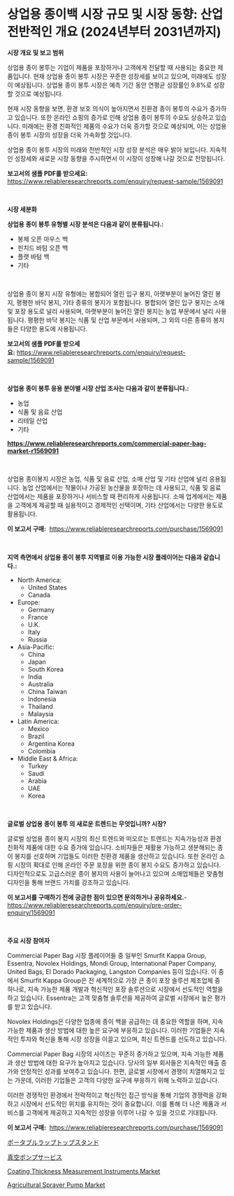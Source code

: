 <p><h1>상업용 종이백 시장 규모 및 시장 동향: 산업 전반적인 개요 (2024년부터 2031년까지)</h1></p><p><strong>시장 개요 및 보고 범위</strong></p>
<p><p>상업용 종이 봉투는 기업이 제품을 포장하거나 고객에게 전달할 때 사용되는 중요한 제품입니다. 현재 상업용 종이 봉투 시장은 꾸준한 성장세를 보이고 있으며, 미래에도 성장이 예상됩니다. 상업용 종이 봉투 시장은 예측 기간 동안 연평균 성장률인 9.8%로 성장할 것으로 예상됩니다. </p><p>현재 시장 동향을 보면, 환경 보호 의식이 높아지면서 친환경 종이 봉투의 수요가 증가하고 있습니다. 또한 온라인 쇼핑의 증가로 인해 상업용 종이 봉투의 수요도 상승하고 있습니다. 미래에는 환경 친화적인 제품의 수요가 더욱 증가할 것으로 예상되며, 이는 상업용 종이 봉투 시장의 성장을 더욱 가속화할 것입니다.</p><p>상업용 종이 봉투 시장의 미래와 전반적인 시장 성장 분석은 매우 밝아 보입니다. 지속적인 성장세와 새로운 시장 동향을 주시하면서 이 시장이 성장해 나갈 것으로 전망됩니다.</p></p>
<p><strong>보고서의 샘플 PDF를 받으세요:</strong> <a href="https://www.reliableresearchreports.com/enquiry/request-sample/1569091">https://www.reliableresearchreports.com/enquiry/request-sample/1569091</a></p>
<p>&nbsp;</p>
<p><strong>시장 세분화</strong></p>
<p><strong>상업용 종이 봉투 유형별 시장 분석은 다음과 같이 분류됩니다.:</strong></p>
<p><ul><li>봉제 오픈 마우스 백</li><li>핀치드 바텀 오픈 백</li><li>플랫 바텀 백</li><li>기타</li></ul></p>
<p>&nbsp;</p>
<p><p>상업용 종이 봉지 시장 유형에는 봉합되어 열린 입구 봉지, 아랫부분이 눌어진 열린 봉지, 평평한 바닥 봉지, 기타 종류의 봉지가 포함됩니다. 봉합되어 열린 입구 봉지는 소매 및 포장 용도로 널리 사용되며, 아랫부분이 눌어진 열린 봉지는 농업 부문에서 널리 사용됩니다. 평평한 바닥 봉지는 식품 및 산업 부문에서 사용되며, 그 외의 다른 종류의 봉지들은 다양한 용도에 사용됩니다.</p></p>
<p><strong>보고서의 샘플 PDF를 받으세요:</strong>&nbsp;<a href="https://www.reliableresearchreports.com/enquiry/request-sample/1569091">https://www.reliableresearchreports.com/enquiry/request-sample/1569091</a></p>
<p>&nbsp;</p>
<p><strong> 상업용 종이 봉투 응용 분야별 시장 산업 조사는 다음과 같이 분류됩니다.:</strong></p>
<p><ul><li>농업</li><li>식품 및 음료 산업</li><li>리테일 산업</li><li>기타</li></ul></p>
<p><strong><a href="https://www.reliableresearchreports.com/commercial-paper-bag-market-r1569091">https://www.reliableresearchreports.com/commercial-paper-bag-market-r1569091</a></strong></p>
<p>&nbsp;</p>
<p><p>상업용 종이봉지 시장은 농업, 식품 및 음료 산업, 소매 산업 및 기타 산업에 널리 응용됩니다. 농업 산업에서는 작물이나 가공된 농산물을 포장하는 데 사용되고, 식품 및 음료 산업에서는 제품을 포장하거나 서비스할 때 편리하게 사용됩니다. 소매 업계에서는 제품을 고객에게 제공할 때 실용적이고 경제적인 선택이며, 기타 산업에서는 다양한 용도로 활용됩니다.</p></p>
<p><strong>이 보고서 구매:</strong>&nbsp; <a href="https://www.reliableresearchreports.com/purchase/1569091">https://www.reliableresearchreports.com/purchase/1569091</a></p>
<p>&nbsp;</p>
<p><strong>지역 측면에서 상업용 종이 봉투 지역별로 이용 가능한 시장 플레이어는 다음과 같습니다.:</strong></p>
<p><ul>
    <li>
        North America:
        <ul>
            <li>United States</li>
            <li>Canada</li>
        </ul>
    </li>
    <li>
        Europe:
        <ul>
            <li>Germany</li>
            <li>France</li>
            <li>U.K.</li>
            <li>Italy</li>
            <li>Russia</li>
        </ul>
    </li>
    <li>
        Asia-Pacific:
        <ul>
            <li>China</li>
            <li>Japan</li>
            <li>South Korea</li>
            <li>India</li>
            <li>Australia</li>
            <li>China Taiwan</li>
            <li>Indonesia</li>
            <li>Thailand</li>
            <li>Malaysia</li>
        </ul>
    </li>
    <li>
        Latin America:
        <ul>
            <li>Mexico</li>
            <li>Brazil</li>
            <li>Argentina Korea</li>
            <li>Colombia</li>
        </ul>
    </li>
    <li>
        Middle East & Africa:
        <ul>
            <li>Turkey</li>
            <li>Saudi</li>
            <li>Arabia</li>
            <li>UAE</li>
            <li>Korea</li>
        </ul>
    </li>
    </ul></p>
<p>&nbsp;</p>
<p><strong>글로벌 상업용 종이 봉투 의 새로운 트렌드는 무엇입니까? 시장?</strong></p>
<p><p>글로벌 상업용 종이 봉지 시장의 최신 트렌드와 떠오르는 트렌드는 지속가능성과 환경 친화적 제품에 대한 수요 증가에 있습니다. 소비자들은 재활용 가능하고 생분해되는 종이 봉지를 선호하며 기업들도 이러한 친환경 제품을 생산하고 있습니다. 또한 온라인 쇼핑 시장의 확대로 인해 온라인 주문 포장을 위한 종이 봉지 수요도 증가하고 있습니다. 디자인적으로도 고급스러운 종이 봉지의 사용이 늘어나고 있으며 소매업체들은 맞춤형 디자인을 통해 브랜드 가치를 강조하고 있습니다.</p></p>
<p><strong>이 보고서를 구매하기 전에 궁금한 점이 있으면 문의하거나 공유하세요.</strong>- <a href="https://www.reliableresearchreports.com/enquiry/pre-order-enquiry/1569091">https://www.reliableresearchreports.com/enquiry/pre-order-enquiry/1569091</a></p>
<p>&nbsp;</p>
<p><strong>주요 시장 참여자</strong></p>
<p><p>Commercial Paper Bag 시장 플레이어들 중 일부인 Smurfit Kappa Group, Essentra, Novolex Holdings, Mondi Group, International Paper Company, United Bags, El Dorado Packaging, Langston Companies 등이 있습니다. 이 중에서 Smurfit Kappa Group은 전 세계적으로 가장 큰 종이 포장 솔루션 제조업체 중 하나로, 지속 가능한 제품 개발과 혁신적인 포장 솔루션으로 시장에서 선도적인 역할을 하고 있습니다. Essentra는 고객 맞춤형 솔루션을 제공하여 글로벌 시장에서 높은 평가를 받고 있습니다.</p><p>Novolex Holdings은 다양한 업종에 종이 백을 공급하는 데 중요한 역할을 하며, 지속 가능한 제품과 생산 방법에 대한 높은 요구에 부응하고 있습니다. 이러한 기업들은 지속적인 투자와 혁신을 통해 시장 성장을 이끌고 있으며, 최신 트렌드를 선도하고 있습니다.</p><p>Commercial Paper Bag 시장의 사이즈는 꾸준히 증가하고 있으며, 지속 가능한 제품과 생산 방법에 대한 요구가 높아지고 있습니다. 당사의 일부 회사들은 지속적인 매출 증가와 안정적인 성과를 보여주고 있습니다. 한편, 글로벌 시장에서 경쟁이 치열해지고 있는 가운데, 이러한 기업들은 고객의 다양한 요구에 부응하기 위해 노력하고 있습니다.</p><p>이러한 경쟁적인 환경에서 전략적이고 혁신적인 접근 방식을 통해 기업의 경쟁력을 강화하고 시장에서 선도적인 위치를 유지하는 것이 중요합니다. 이를 통해 더 나은 제품과 서비스를 고객에게 제공하고 지속적인 성장을 이루어 나갈 수 있을 것으로 기대됩니다.</p></p>
<p><strong>이 보고서 구매:</strong>&nbsp;&nbsp;<a href="https://www.reliableresearchreports.com/purchase/1569091">https://www.reliableresearchreports.com/purchase/1569091</a></p>
<p><p><a href="https://github.com/avbqbctihcbe2/Market-Research-Report-List-1/blob/main/857750730211.md">ポータブルラップトップスタンド</a></p><p><a href="https://github.com/luffiazaza/Market-Research-Report-List-1/blob/main/425451830212.md">真空ポンプサービス</a></p><p><a href="https://github.com/peachesmcdowel1/Market-Research-Report-List-2/blob/main/coating-thickness-measurement-instruments-market.md">Coating Thickness Measurement Instruments Market</a></p><p><a href="https://github.com/edytherolanlouisejk1miz0wig/Market-Research-Report-List-2/blob/main/agricultural-sprayer-pump-market.md">Agricultural Sprayer Pump Market</a></p></p>